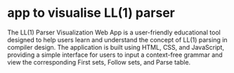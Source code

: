 # app to visualise LL(1) parser
The LL(1) Parser Visualization Web App is a user-friendly educational tool designed to help users learn and understand the concept of LL(1) parsing in compiler design. The application is built using HTML, CSS, and JavaScript, providing a simple interface for users to input a context-free grammar and view the corresponding First sets, Follow sets, and Parse table.


